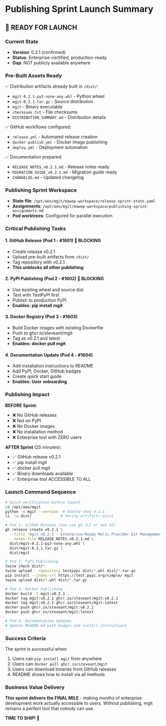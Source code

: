 # Publishing Sprint Launch Summary

## 🚀 READY FOR LAUNCH

### Current State
- **Version**: 0.2.1 (confirmed)
- **Status**: Enterprise-certified, production-ready
- **Gap**: NOT publicly available anywhere

### Pre-Built Assets Ready
✅ Distribution artifacts already built in `/dist/`:
- `mgit-0.2.1-py3-none-any.whl` - Python wheel
- `mgit-0.2.1.tar.gz` - Source distribution  
- `mgit` - Binary executable
- `checksums.txt` - File checksums
- `DISTRIBUTION_SUMMARY.md` - Distribution details

✅ GitHub workflows configured:
- `release.yml` - Automated release creation
- `docker-publish.yml` - Docker image publishing
- `deploy.yml` - Deployment automation

✅ Documentation prepared:
- `RELEASE_NOTES_v0.2.1.md` - Release notes ready
- `MIGRATION_GUIDE_v0.2.1.md` - Migration guide ready
- `CHANGELOG.md` - Updated changelog

### Publishing Sprint Workspace
- **State file**: `/opt/aeo/mgit/mawep-workspace/release-sprint-state.yaml`
- **Assignments**: `/opt/aeo/mgit/mawep-workspace/publishing-sprint-assignments.md`
- **Pod worktrees**: Configured for parallel execution

### Critical Publishing Tasks

#### 1. GitHub Release (Pod 1 - #1601) 🚨 BLOCKING
- Create release v0.2.1
- Upload pre-built artifacts from `/dist/`
- Tag repository with v0.2.1
- **This unblocks all other publishing**

#### 2. PyPI Publishing (Pod 2 - #1602) 🚨 BLOCKING
- Use existing wheel and source dist
- Test with TestPyPI first
- Publish to production PyPI
- **Enables: pip install mgit**

#### 3. Docker Registry (Pod 3 - #1603)
- Build Docker images with existing Dockerfile
- Push to ghcr.io/steveant/mgit
- Tag as v0.2.1 and latest
- **Enables: docker pull mgit**

#### 4. Documentation Update (Pod 4 - #1604)
- Add installation instructions to README
- Add PyPI, Docker, GitHub badges
- Create quick start guide
- **Enables: User onboarding**

### Publishing Impact

**BEFORE Sprint**:
- ❌ No GitHub releases
- ❌ Not on PyPI
- ❌ No Docker images
- ❌ No installation method
- ❌ Enterprise tool with ZERO users

**AFTER Sprint** (25 minutes):
- ✅ GitHub release v0.2.1
- ✅ pip install mgit
- ✅ docker pull mgit
- ✅ Binary downloads available
- ✅ Enterprise tool ACCESSIBLE TO ALL

### Launch Command Sequence

```bash
# Quick verification before launch
cd /opt/aeo/mgit
python -m mgit --version  # Should show 0.2.1
ls -la dist/             # Verify artifacts exist

# Pod 1: GitHub Release (can use gh CLI or web UI)
gh release create v0.2.1 \
  --title "mgit v0.2.1 - Enterprise-Ready Multi-Provider Git Management" \
  --notes-file RELEASE_NOTES_v0.2.1.md \
  dist/mgit-0.2.1-py3-none-any.whl \
  dist/mgit-0.2.1.tar.gz \
  dist/mgit

# Pod 2: PyPI Publishing
twine check dist/*
twine upload --repository testpypi dist/*.whl dist/*.tar.gz
pip install --index-url https://test.pypi.org/simple/ mgit
twine upload dist/*.whl dist/*.tar.gz

# Pod 3: Docker Publishing
docker build -t mgit:v0.2.1 .
docker tag mgit:v0.2.1 ghcr.io/steveant/mgit:v0.2.1
docker tag mgit:v0.2.1 ghcr.io/steveant/mgit:latest
docker push ghcr.io/steveant/mgit:v0.2.1
docker push ghcr.io/steveant/mgit:latest

# Pod 4: Documentation Updates
# Update README.md with badges and install instructions
```

### Success Criteria
The sprint is successful when:
1. Users can `pip install mgit` from anywhere
2. Users can `docker pull ghcr.io/steveant/mgit`
3. Users can download binaries from GitHub releases
4. README shows how to install via all methods

### Business Value Delivery
**This sprint delivers the FINAL MILE** - making months of enterprise development work actually accessible to users. Without publishing, mgit remains a perfect tool that nobody can use.

**TIME TO SHIP! 🚀**